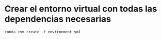 # Crear el entorno virtual con todas las dependencias necesarias
```Terminal
conda env create -f environment.yml
```